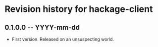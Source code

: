 # Revision history for hackage-client

## 0.1.0.0 -- YYYY-mm-dd

* First version. Released on an unsuspecting world.
